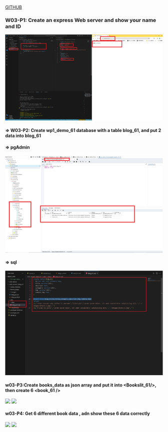 [GITHUB](https://github.com/haowei212410061/1131-wp1-demo-61)

### W03-P1: Create an express Web server and show your name and ID

![](w03-p1.png)

#### => W03-P2: Create wp1_demo_61 database with a table blog_61, and put 2 data into blog_61

#### => pgAdmin

![](w03-p2-1.png)

#### => sql

![](w03-p2-2.png)

#### w03-P3:Create books_data as json array and put it into <Bookslit_61/>, then create 6 <book_61 />

![](w03-p3-1.png)
![](w03-p3-2.png)

#### w03-P4: Get 6 different book data , adn show these 6 data correctly

![](w03-p4-1.png)
![](w03-p4-2.png)

```

```
